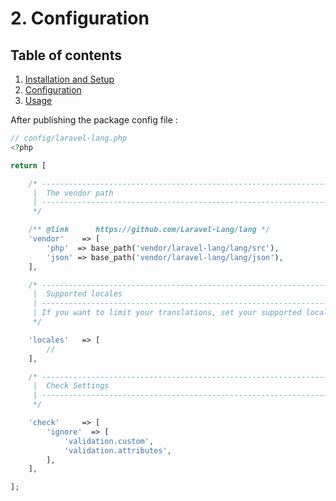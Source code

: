 # 2. Configuration

## Table of contents

  1. [Installation and Setup](1-Installation-and-Setup.md)
  2. [Configuration](2-Configuration.md)
  3. [Usage](3-Usage.md)

After publishing the package config file :

```php
// config/laravel-lang.php
<?php

return [

    /* -----------------------------------------------------------------
     |  The vendor path
     | -----------------------------------------------------------------
     */

    /** @link      https://github.com/Laravel-Lang/lang */
    'vendor'    => [
        'php'  => base_path('vendor/laravel-lang/lang/src'),
        'json' => base_path('vendor/laravel-lang/lang/json'),
    ],

    /* -----------------------------------------------------------------
     |  Supported locales
     | -----------------------------------------------------------------
     | If you want to limit your translations, set your supported locales list.
     */

    'locales'   => [
        //
    ],

    /* -----------------------------------------------------------------
     |  Check Settings
     | -----------------------------------------------------------------
     */

    'check'     => [
        'ignore'  => [
            'validation.custom',
            'validation.attributes',
        ],
    ],

];
```
